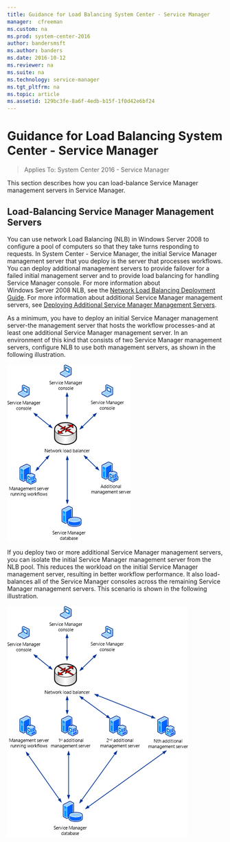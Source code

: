 ```yaml
---
title: Guidance for Load Balancing System Center - Service Manager
manager:  cfreeman
ms.custom: na
ms.prod: system-center-2016
author: bandersmsft
ms.author: banders
ms.date: 2016-10-12
ms.reviewer: na
ms.suite: na
ms.technology: service-manager
ms.tgt_pltfrm: na
ms.topic: article
ms.assetid: 129bc3fe-8a6f-4edb-b15f-1f0d42e6bf24
---
```


# Guidance for Load Balancing System Center - Service Manager

>Applies To: System Center 2016 - Service Manager

This section describes how you can load\-balance Service Manager management servers in Service Manager.  

## Load-Balancing Service Manager Management Servers

You can use network Load Balancing \(NLB\) in Windows&nbsp;Server&nbsp;2008 to configure a pool of computers so that they take turns responding to requests. In System Center - Service Manager, the initial Service Manager management server that you deploy is the server that processes workflows. You can deploy additional management servers to provide failover for a failed initial management server and to provide load balancing for handling Service Manager console. For more information about Windows&nbsp;Server&nbsp;2008 NLB, see the [Network Load Balancing Deployment Guide](http://go.microsoft.com/fwlink/p/?LinkID=183567). For more information about additional Service Manager management servers, see [Deploying Additional Service Manager Management Servers](deploy-deploying-additional-service-manager-management-servers.md).  

 As a minimum, you have to deploy an initial Service Manager management server-the management server that hosts the workflow processes-and at least one additional Service Manager management server. In an environment of this kind that consists of two Service Manager management servers, configure NLB to use both management servers, as shown in the following illustration.  

 ![network load balancing one](../media/deploy-networkloadbalancingfigureone.png)  

 If you deploy two or more additional Service Manager management servers, you can isolate the initial Service Manager management server from the NLB pool. This reduces the workload on the initial Service Manager management server, resulting in better workflow performance. It also load\-balances all of the Service Manager consoles across the remaining Service Manager management servers. This scenario is shown in the following illustration.  

 ![network load balancing two](../media/deploy-networkloadbalancingfiguretwo.png)
